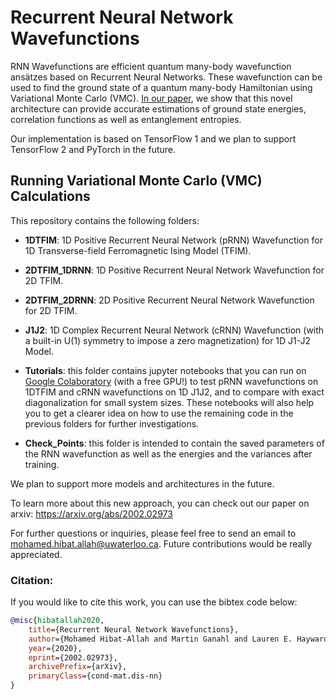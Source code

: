 # Recurrent Neural Network Wavefunctions

RNN Wavefunctions are efficient quantum many-body wavefunction ansätzes based on Recurrent Neural Networks. These wavefunction can be used to find the ground state of a quantum many-body Hamiltonian using Variational Monte Carlo (VMC). <a href="https://arxiv.org/abs/2002.02973" target="_blank">In our paper</a>, we show that this novel architecture can provide accurate estimations of ground state energies, correlation functions as well as entanglement entropies.

Our implementation is based on TensorFlow 1 and we plan to support TensorFlow 2 and PyTorch in the future.

## Running Variational Monte Carlo (VMC) Calculations

This repository contains the following folders:

* **1DTFIM**: 1D Positive Recurrent Neural Network (pRNN) Wavefunction for 1D Transverse-field Ferromagnetic Ising Model (TFIM).

* **2DTFIM_1DRNN**: 1D Positive Recurrent Neural Network Wavefunction for 2D TFIM.

* **2DTFIM_2DRNN**: 2D Positive Recurrent Neural Network Wavefunction for 2D TFIM.

* **J1J2**: 1D Complex Recurrent Neural Network (cRNN) Wavefunction (with a built-in U(1) symmetry to impose a zero magnetization) for 1D J1-J2 Model.

* **Tutorials**: this folder contains jupyter notebooks that you can run on <a href="http://colab.research.google.com" target="_blank">Google Colaboratory</a> (with a free GPU!) to test pRNN wavefunctions on 1DTFIM and cRNN wavefunctions on 1D J1J2, and to compare with exact diagonalization for small system sizes. These notebooks will also help you to get a clearer idea on how to use the remaining code in the previous folders for further investigations.

* **Check_Points**: this folder is intended to contain the saved parameters of the RNN wavefunction as well as the energies and the variances after training.

We plan to support more models and architectures in the future.

To learn more about this new approach, you can check out our paper on arxiv: https://arxiv.org/abs/2002.02973

For further questions or inquiries, please feel free to send an email to mohamed.hibat.allah@uwaterloo.ca. Future contributions would be really appreciated.

### Citation:
If you would like to cite this work, you can use the bibtex code below:
```bibtex
@misc{hibatallah2020,
    title={Recurrent Neural Network Wavefunctions},
    author={Mohamed Hibat-Allah and Martin Ganahl and Lauren E. Hayward and Roger G. Melko and Juan Carrasquilla},
    year={2020},
    eprint={2002.02973},
    archivePrefix={arXiv},
    primaryClass={cond-mat.dis-nn}
}
```
